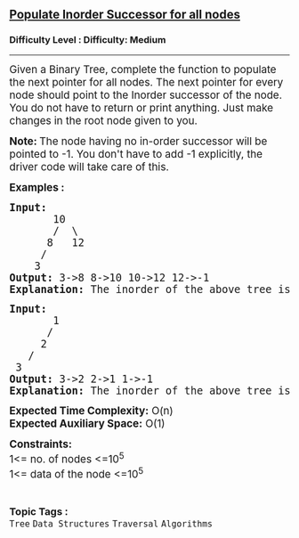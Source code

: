 <h2><a href="https://www.geeksforgeeks.org/problems/populate-inorder-successor-for-all-nodes/1">Populate Inorder Successor for all nodes</a></h2><h3>Difficulty Level : Difficulty: Medium</h3><hr><div class="problems_problem_content__Xm_eO"><p><span style="font-size: 14pt;">Given a Binary Tree, complete the function to populate the next pointer for all nodes. The next pointer for every node should point to the Inorder successor of the node.<br>You do not have to return or print anything. Just make changes in the root node given to you.</span></p>
<p><span style="font-size: 14pt;"><strong>Note:&nbsp;</strong>The node having no in-order successor will be pointed to -1. You don't have to add -1 explicitly, the driver code will take care of this.</span></p>
<p><span style="font-size: 14pt;"><strong>Examples :</strong></span></p>
<pre style="position: relative;"><span style="font-size: 14pt;"><strong>Input:</strong>
       10
&nbsp;      /  \
&nbsp;     8   12
&nbsp;    /
&nbsp;   3
<strong>Output: </strong>3-&gt;8 8-&gt;10 10-&gt;12 12-&gt;-1
<strong>Explanation: </strong>The inorder of the above tree is : 3 8 10 12. So the next pointer of node 3 is pointing to 8 , next pointer of 8 is pointing to 10 and so on.And next pointer of 12 is pointing to -1 as there is no inorder successor of 12.</span><div class="open_grepper_editor" title="Edit &amp; Save To Grepper"></div></pre>
<pre style="position: relative;"><span style="font-size: 14pt;"><strong>Input:</strong>
       1
&nbsp;     /  
&nbsp;    2 <br>   /<br> 3  
<strong>Output: </strong>3-&gt;2 2-&gt;1 1-&gt;-1<br><strong>Explanation: </strong>The inorder of the above tree is: 3 2 1. So the next pointer of node 3 is pointing to 2 , next pointer of 2 is pointing to 1. And next pointer of 1 is pointing to -1 as there is no inorder successor of 1.</span><div class="open_grepper_editor" title="Edit &amp; Save To Grepper"></div></pre>
<p><span style="font-size: 14pt;"><strong>Expected Time Complexity:</strong> O(n)<br><strong>Expected Auxiliary Space:</strong> O(1)</span></p>
<p><span style="font-size: 14pt;"><strong>Constraints:</strong><br>1&lt;= no. of nodes &lt;=10<sup>5</sup><br>1&lt;= data of the node &lt;=10<sup>5</sup></span></p></div><br><p><span style=font-size:18px><strong>Topic Tags : </strong><br><code>Tree</code>&nbsp;<code>Data Structures</code>&nbsp;<code>Traversal</code>&nbsp;<code>Algorithms</code>&nbsp;